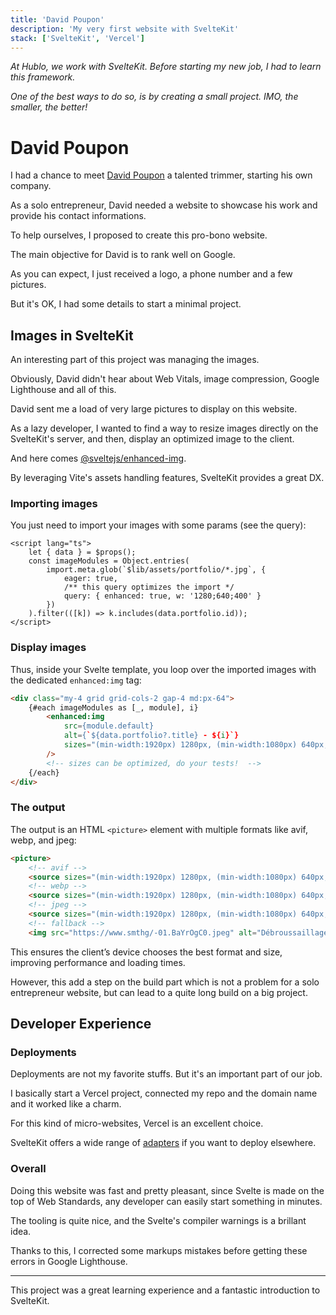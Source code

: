 ```yaml
---
title: 'David Poupon'
description: 'My very first website with SvelteKit'
stack: ['SvelteKit', 'Vercel']
---
```


*At Hublo, we work with SvelteKit. Before starting my new job, I had to learn this framework.*

*One of the best ways to do so, is by creating a small project. IMO, the smaller, the better!*

# David Poupon

I had a chance to meet [David Poupon](https://www.poupon-paysage.fr) a talented trimmer, starting his own company.

As a solo entrepreneur, David needed a website to showcase his work and provide his contact informations.

To help ourselves, I proposed to create this pro-bono website.

The main objective for David is to rank well on Google.

As you can expect, I just received a logo, a phone number and a few pictures.

But it's OK, I had some details to start a minimal project.

## Images in SvelteKit

An interesting part of this project was managing the images.

Obviously, David didn't hear about Web Vitals, image compression, Google Lighthouse and all of this.

David sent me a load of very large pictures to display on this website.

As a lazy developer, I wanted to find a way to resize images directly on the SvelteKit's server, and then, display an optimized image to the client. 

And here comes [@sveltejs/enhanced-img](https://svelte.dev/docs/kit/images#sveltejs-enhanced-img).

By leveraging Vite's assets handling features, SvelteKit provides a great DX.

### Importing images

You just need to import your images with some params (see the query):

```svelte
<script lang="ts">
	let { data } = $props();
	const imageModules = Object.entries(
		import.meta.glob(`$lib/assets/portfolio/*.jpg`, {
			eager: true,
			/** this query optimizes the import */ 
            query: { enhanced: true, w: '1280;640;400' }
		})
	).filter(([k]) => k.includes(data.portfolio.id));
</script>
```

### Display images

Thus, inside your Svelte template, you loop over the imported images with the dedicated ```enhanced:img``` tag:

```html
<div class="my-4 grid grid-cols-2 gap-4 md:px-64">
	{#each imageModules as [_, module], i}
		<enhanced:img
			src={module.default}
			alt={`${data.portfolio?.title} - ${i}`}
			sizes="(min-width:1920px) 1280px, (min-width:1080px) 640px, (min-width:768px) 400px"
		/>
        <!-- sizes can be optimized, do your tests!  -->
	{/each}
</div>
```

### The output

The output is an HTML ```<picture>``` element with multiple formats like avif, webp, and jpeg:

```html
<picture>
    <!-- avif -->
    <source sizes="(min-width:1920px) 1280px, (min-width:1080px) 640px, (min-width:768px) 400px" srcset="https://www.smthg/-01.DpBnrOf3.avif 1280w, https://www.smthg/-01.giEScqK7.avif 640w, https://www.smthg/-01.CBDzHDjx.avif 400w" type="image/avif">
    <!-- webp -->
    <source sizes="(min-width:1920px) 1280px, (min-width:1080px) 640px, (min-width:768px) 400px" srcset="https://www.smthg/-01.D1yYNfb1.webp 1280w, https://www.smthg/-01.C2vF8U-Q.webp 640w, https://www.smthg/-01.DeTegKll.webp 400w" type="image/webp">
    <!-- jpeg -->
    <source sizes="(min-width:1920px) 1280px, (min-width:1080px) 640px, (min-width:768px) 400px" srcset="https://www.smthg/-01.BaYrOgC0.jpeg 1280w, https://www.smthg/-01.CyzWffte.jpeg 640w, https://www.smthg/-01.DQ1OFJ6d.jpeg 400w" type="image/jpeg">
    <!-- fallback -->
    <img src="https://www.smthg/-01.BaYrOgC0.jpeg" alt="Débroussaillage - 0" width="1280" height="1707"></picture>
```

This ensures the client’s device chooses the best format and size, improving performance and loading times.

However, this add a step on the build part which is not a problem for a solo entrepreneur website, but can lead to a quite long build on a big project.

## Developer Experience

### Deployments

Deployments are not my favorite stuffs. But it's an important part of our job.

I basically start a Vercel project, connected my repo and the domain name and it worked like a charm.

For this kind of micro-websites, Vercel is an excellent choice.

SvelteKit offers a wide range of [adapters](https://svelte.dev/docs/kit/adapters) if you want to deploy elsewhere.

### Overall

Doing this website was fast and pretty pleasant, since Svelte is made on the top of Web Standards, any developer can easily start something in minutes.

The tooling is quite nice, and the Svelte's compiler warnings is a brillant idea. 

Thanks to this, I corrected some markups mistakes before getting these errors in Google Lighthouse.

----------------------------------

This project was a great learning experience and a fantastic introduction to SvelteKit.